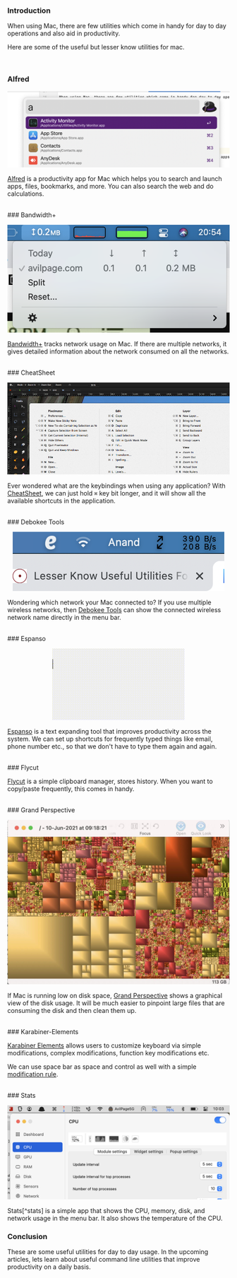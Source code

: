 <!--
.. title: MacBook Productivity Tools For Developers
.. slug: lesser-know-useful-utilities-for-mac
.. date: 2021-06-11 08:00:00 UTC+05:30
.. updated: 2022-12-11 08:00:00 UTC+05:30
.. tags: macbook
.. category: tech
.. link:
.. description: Most productive but lesser known useful utilities for Macbook
.. type: text
-->

### Introduction

When using Mac, there are few utilities which come in handy for day to day operations and also aid in productivity.

Here are some of the useful but lesser know utilities for mac.

<br />

### Alfred

<img src="/images/mac-alfred.png" alt="Alfred" />

[Alfred](https://alfredapp.com) is a productivity app for Mac which helps you to search and launch apps, files, bookmarks, and more. You can also search the web and do calculations.

<br/>
### Bandwidth+

<p align="center">
<img src="/images/bandwidth.png" />
</p>

[Bandwidth+](https://apps.apple.com/us/app/bandwidth/id490461369?mt=12) tracks network usage on Mac. If there are multiple networks, it gives detailed information about the network consumed on all the networks.

<br />
### CheatSheet

<p align="center">
<img src="/images/cheatsheet.png" />
</p>


Ever wondered what are the keybindings when using any application? With [CheatSheet](https://www.mediaatelier.com/CheatSheet/), we can just hold `⌘` key bit longer, and it will show all the available shortcuts in the application.


<br />
### Debokee Tools

<p align="center">
<img src="/images/debokee.png" />
</p>

Wondering which network your Mac connected to? If you use multiple wireless networks, then [Debokee Tools](https://apps.apple.com/us/app/debookee-tools/id1110355801?mt=12) can show the connected wireless network name directly in the menu bar.


<br />
### Espanso

<p align="center">
<img src="/images/espanso.gif" />
</p>

[Espanso](https://github.com/federico-terzi/espanso) is a text expanding tool that improves productivity across the system. We can set up shortcuts for frequently typed things like email, phone number etc., so that we don't have to type them again and again.


<br />
### Flycut

[Flycut](https://github.com/TermiT/Flycut) is a simple clipboard manager, stores history. When you want to copy/paste frequently, this comes in handy.


<br />
### Grand Perspective

<p align="center">
<img src="/images/grand_perspective.jpg" />
</p>

If Mac is running low on disk space, [Grand Perspective](https://apps.apple.com/us/app/grandperspective/id1111570163?mt=12) shows a graphical view of the disk usage. It will be much easier to pinpoint large files that are consuming the disk and then clean them up.


<br />
### Karabiner-Elements

[Karabiner Elements](https://karabiner-elements.pqrs.org/) allows users to customize keyboard via simple modifications, complex modifications, function key modifications etc.

We can use space bar as space and control as well with a simple [modification rule](https://github.com/ChillarAnand/init/blob/main/karabiner_space_control.json).


<br />
### Stats

<p align="center">
<img src="/images/mac-stats.png" />
</p>

Stats[^stats] is a simple app that shows the CPU, memory, disk, and network usage in the menu bar. It also shows the temperature of the CPU.


### Conclusion

These are some useful utilities for day to day usage. In the upcoming articles, lets learn about useful command line utilities that improve productivity on a daily basis.
